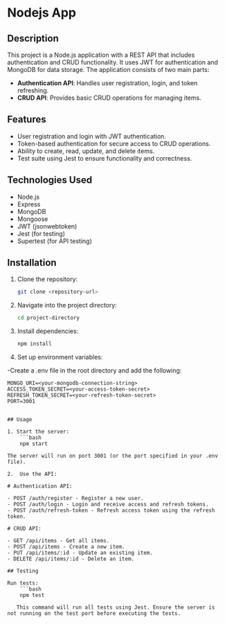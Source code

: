 # Nodejs App

## Description

This project is a Node.js application with a REST API that includes authentication and CRUD functionality. It uses JWT for authentication and MongoDB for data storage. The application consists of two main parts:
- **Authentication API**: Handles user registration, login, and token refreshing.
- **CRUD API**: Provides basic CRUD operations for managing items.

## Features

- User registration and login with JWT authentication.
- Token-based authentication for secure access to CRUD operations.
- Ability to create, read, update, and delete items.
- Test suite using Jest to ensure functionality and correctness.

## Technologies Used

- Node.js
- Express
- MongoDB
- Mongoose
- JWT (jsonwebtoken)
- Jest (for testing)
- Supertest (for API testing)

## Installation

1. Clone the repository:

   ```bash
   git clone <repository-url>

2. Navigate into the project directory:

    ```bash
    cd project-directory

3. Install dependencies:

    ```bash
    npm install

4. Set up environment variables:

-Create a .env file in the root directory and add the following:

```env
MONGO_URI=<your-mongodb-connection-string>
ACCESS_TOKEN_SECRET=<your-access-token-secret>
REFRESH_TOKEN_SECRET=<your-refresh-token-secret>
PORT=3001


## Usage

1. Start the server:
    ```bash
    npm start

The server will run on port 3001 (or the port specified in your .env file).

2.  Use the API:

# Authentication API:

- POST /auth/register - Register a new user.
- POST /auth/login - Login and receive access and refresh tokens.
- POST /auth/refresh-token - Refresh access token using the refresh token.

# CRUD API:

- GET /api/items - Get all items.
- POST /api/items - Create a new item.
- PUT /api/items/:id - Update an existing item.
- DELETE /api/items/:id - Delete an item.

## Testing

Run tests:
    ```bash
    npm test
    
   This command will run all tests using Jest. Ensure the server is not running on the test port before executing the tests.
